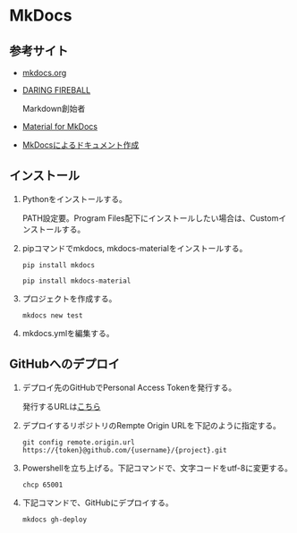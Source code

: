 # MkDocs

## 参考サイト

 *  [mkdocs.org](http://mkdocs.org)

 *  [DARING FIREBALL](https://daringfireball.net/projects/markdown/)

    Markdown創始者
   
 *  [Material for MkDocs](https://squidfunk.github.io/mkdocs-material/)

 *  [MkDocsによるドキュメント作成](https://qiita.com/mebiusbox2/items/a61d42878266af969e3c)

## インストール

 1. Pythonをインストールする。

    PATH設定要。Program Files配下にインストールしたい場合は、Customインストールする。

 1. pipコマンドでmkdocs, mkdocs-materialをインストールする。

    ```
    pip install mkdocs
    ```
    
    ```
    pip install mkdocs-material
    ```

 1. プロジェクトを作成する。

    ```
    mkdocs new test
    ```

 1. mkdocs.ymlを編集する。

## GitHubへのデプロイ

 1. デプロイ先のGitHubでPersonal Access Tokenを発行する。
    
    発行するURLは[こちら](https://github.com/settings/tokens)　

 1. デプロイするリポジトリのRempte Origin URLを下記のように指定する。

    ```
    git config remote.origin.url https://{token}@github.com/{username}/{project}.git
    ```

 1. Powershellを立ち上げる。下記コマンドで、文字コードをutf-8に変更する。　

    ```
    chcp 65001
    ```

 1. 下記コマンドで、GitHubにデプロイする。

    ```
    mkdocs gh-deploy 
    ```
